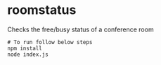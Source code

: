 # roomstatus
Checks the free/busy status of a conference room

```
# To run follow below steps
npm install
node index.js
```
